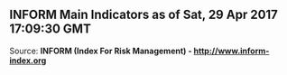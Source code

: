 ## INFORM Main Indicators as of Sat, 29 Apr 2017 17:09:30 GMT

Source: **INFORM (Index For Risk Management) - http://www.inform-index.org**